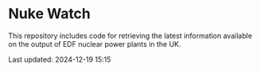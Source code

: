 # Nuke Watch

This repository includes code for retrieving the latest information available on the output of EDF nuclear power plants in the UK.

Last updated: 2024-12-19 15:15
